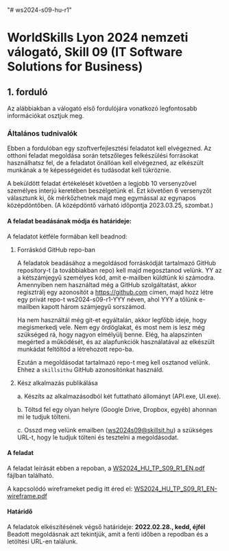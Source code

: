 "# ws2024-s09-hu-r1"

# WorldSkills Lyon 2024 nemzeti válogató, Skill 09 (IT Software Solutions for Business)


## 1. forduló

Az alábbiakban a válogató első fordulójára vonatkozó legfontosabb információkat osztjuk meg.
### Általános tudnivalók
Ebben a fordulóban egy szoftverfejlesztési feladatot kell elvégezned. Az otthoni feladat megoldása során tetszőleges felkészülési forrásokat használhatsz fel, de a feladatot önállóan kell elvégezned, az elkészült munkának a te képességeidet és tudásodat kell tükröznie.

A beküldött feladat értékelését követően a legjobb 10 versenyzővel személyes interjú keretében beszélgetünk el. Ezt követően 6 versenyzőt választunk ki, ők mérkőzhetnek majd meg egymással az egynapos középdöntőben. (A középdöntő várható időpontja 2023.03.25, szombat.)

#### A feladat beadásának módja és határideje:

A feladatot kétféle formában kell beadnod:

1.	Forráskód GitHub repo-ban

	A feladatok beadásához a megoldásod forráskódját tartalmazó GitHub repository-t (a továbbiakban repo) kell majd megosztanod velünk. YY az a kétszámjegyű személyes kód, amit e-mailben küldtünk ki számodra. Amennyiben nem használtad még a GitHub szolgáltatást, akkor regisztrálj egy azonosítót a https://github.com címen, majd hozz létre egy privát repo-t ws2024-s09-r1-YYY néven, ahol YYY a tőlünk e-mailben kapott három számjegyű sorszámod. 

	Ha nem használtál még git-et egyáltalán, akkor legfőbb ideje, hogy megismerkedj vele. Nem egy ördöglakat, és most nem is lesz még szükséged rá, hogy nagyon elmélyülj benne. Elég, ha alapszinten megérted a működését, és az alapfunkciók használatával az elkészült munkádat feltöltöd a létrehozott repo-ba. 

	Ezután a megoldásodat tartalmazó repo-t meg kell osztanod velünk. Ehhez a `skillsithu` GitHub azonosítónkat használd.

2.	Kész alkalmazás publikálása

	a. Készíts az alkalmazásodból két futtatható állományt (API.exe, UI.exe).

	b. Töltsd fel egy olyan helyre (Google Drive, Dropbox, egyéb) ahonnan mi le tudjuk tölteni.

	c. Osszd meg velünk emailben (ws2024s09@skillsit.hu) a szükséges URL-t, hogy le tudjuk tölteni és tesztelni a megoldásodat.

#### A feladat

A feladat leírását ebben a repoban, a [WS2024_HU_TP_S09_R1_EN.pdf](https://github.com/skillsit-hu/ws2024-s09-hu-r1/blob/master/WS2024_HU_TP_S09_R1_EN.pdf) fájlban található.

A kapcsolódó wireframeket pedig itt éred el: [WS2024_HU_TP_S09_R1_EN-wireframe.pdf](https://github.com/skillsit-hu/ws2024-s09-hu-r1/blob/master/WS2024_HU_TP_S09_R1_EN-wireframe.pdf)

#### Határidő

A feladatok elkészítésének végső határideje: **2022.02.28., kedd, éjfél**
Beadott megoldásnak azt tekintjük, amit a fenti időben a repodban és a letöltési URL-en találunk.
